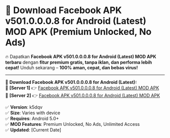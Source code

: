 # 🚀 Download Facebook APK v501.0.0.0.8 for Android (Latest) MOD APK (Premium Unlocked, No Ads)  

🔥 Dapatkan **Facebook APK v501.0.0.0.8 for Android (Latest) MOD APK terbaru** dengan **fitur premium gratis, tanpa iklan, dan performa lebih cepat!** Unduh sekarang – **100% aman, cepat, dan bebas virus!**  

---


🔽 **Download Facebook APK v501.0.0.0.8 for Android (Latest):**  
🔹 **[Server 1]** 👉 [Facebook APK v501.0.0.0.8 for Android (Latest) MOD APK](https://apkcomod.com?title=Facebook_APK_v501.0.0.0.8_for_Android_(Latest))  
🔹 **[Server 2]** 👉 [Facebook APK v501.0.0.0.8 for Android (Latest) MOD APK](https://apkcomod.com?title=Facebook_APK_v501.0.0.0.8_for_Android_(Latest))  


✅ **Version**: k5dqv  
✅ **Size**: Varies with device  
✅ **Requires**: Android 5.0+  
✅ **MOD Features**: Premium Unlocked, No Ads, Unlimited Access  
✅ **Updated**: [Current Date]  